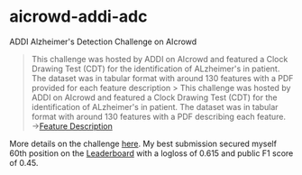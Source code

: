 # aicrowd-addi-adc
ADDI Alzheimer's Detection Challenge on AIcrowd

> This challenge was hosted by ADDI on AIcrowd and featured a Clock Drawing Test (CDT) for the identification of  ALzheimer's in patient. The dataset was in tabular format with around 130  features with a PDF provided for each feature description []() > This challenge was hosted by ADDI on AIcrowd and featured a Clock Drawing Test (CDT) for the identification of  ALzheimer's in patient. The dataset was in tabular format with around 130  features with a PDF describing each feature. &#8594;[Feature Description](https://drive.google.com/file/d/16aurVEctn4z_-7TjDmePORUpeYWdZoq3/view) 

More details on the challenge [here](https://www.aicrowd.com/challenges/addi-alzheimers-detection-challenge#introduction). My best submission secured myself 60th position on the [Leaderboard](https://www.aicrowd.com/55bc593c-ff83-473c-b3ba-dd7572edb4be) with a logloss of 0.615 and public F1 score of 0.45.
